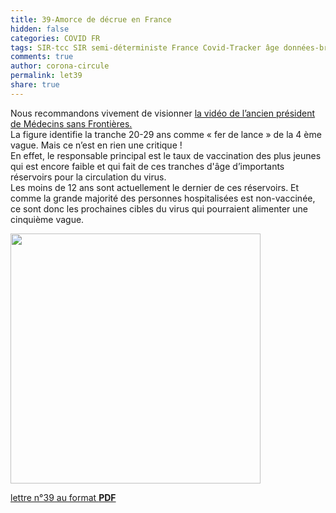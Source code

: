 ```yaml
---
title: 39-Amorce de décrue en France 
hidden: false
categories: COVID FR
tags: SIR-tcc SIR semi-déterministe France Covid-Tracker âge données-brutes
comments: true
author: corona-circule
permalink: let39
share: true
---
```


<link rel="stylesheet" href="../assets/css/style.css">

Nous recommandons vivement de visionner <a href='https://www.facebook.com/hashtag/claudemalhuret'>la vidéo de l’ancien président de Médecins sans Frontières.</a><br/>
La figure identifie la tranche 20-29 ans comme « fer de lance » de la 4
ème vague. Mais ce n’est en rien une critique !<br/>
En effet, le responsable  principal est le taux de vaccination des plus jeunes qui est encore faible et qui fait de ces tranches d'âge d’importants
réservoirs pour la circulation du virus.<br/>
Les moins de 12 ans sont actuellement le dernier de ces réservoirs. Et comme la grande majorité des personnes hospitalisées est non-vaccinée, ce sont donc les prochaines cibles du virus qui pourraient alimenter une cinquième vague.<br/>

<img src='/lettres/images/img-39.png' width='400px'/>

[lettre n°39 au format __PDF__](/lettres/resources/pdf/lettre-39.pdf)
